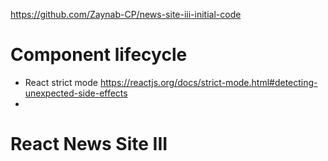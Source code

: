 

https://github.com/Zaynab-CP/news-site-iii-initial-code

# Component lifecycle

- React strict mode https://reactjs.org/docs/strict-mode.html#detecting-unexpected-side-effects
-

# React News Site III